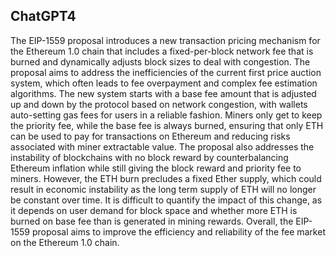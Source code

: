 ## ChatGPT4

The EIP-1559 proposal introduces a new transaction pricing mechanism for the Ethereum 1.0 chain that includes a fixed-per-block network fee that is burned and dynamically adjusts block sizes to deal with congestion. The proposal aims to address the inefficiencies of the current first price auction system, which often leads to fee overpayment and complex fee estimation algorithms. The new system starts with a base fee amount that is adjusted up and down by the protocol based on network congestion, with wallets auto-setting gas fees for users in a reliable fashion. Miners only get to keep the priority fee, while the base fee is always burned, ensuring that only ETH can be used to pay for transactions on Ethereum and reducing risks associated with miner extractable value. The proposal also addresses the instability of blockchains with no block reward by counterbalancing Ethereum inflation while still giving the block reward and priority fee to miners. However, the ETH burn precludes a fixed Ether supply, which could result in economic instability as the long term supply of ETH will no longer be constant over time. It is difficult to quantify the impact of this change, as it depends on user demand for block space and whether more ETH is burned on base fee than is generated in mining rewards. Overall, the EIP-1559 proposal aims to improve the efficiency and reliability of the fee market on the Ethereum 1.0 chain.
